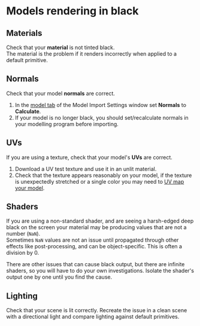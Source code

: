 # Models rendering in black

## Materials
Check that your **material** is not tinted black.  
The material is the problem if it renders incorrectly when applied to a default primitive.

## Normals
Check that your model **normals** are correct.  
1. In the [model tab](https://docs.unity3d.com/Manual/FBXImporter-Model.html) of the Model Import Settings window set **Normals** to **Calculate**.  
1. If your model is no longer black, you should set/recalculate normals in your modelling program before importing.

## UVs
If you are using a texture, check that your model's **UVs** are correct.  
1. Download a UV test texture and use it in an unlit material.
1. Check that the texture appears reasonably on your model, if the texture is unexpectedly stretched or a single color you may need to [UV map your model](UV%20Mapping.md).

## Shaders
If you are using a non-standard shader, and are seeing a harsh-edged deep black on the screen your material may be producing values that are not a number (`NaN`).  
Sometimes `NaN` values are not an issue until propagated through other effects like post-processing, and can be object-specific. This is often a division by 0.

There are other issues that can cause black output, but there are infinite shaders, so you will have to do your own investigations. Isolate the shader's output one by one until you find the cause.

## Lighting
Check that your scene is lit correctly. Recreate the issue in a clean scene with a directional light and compare lighting against default primitives.
